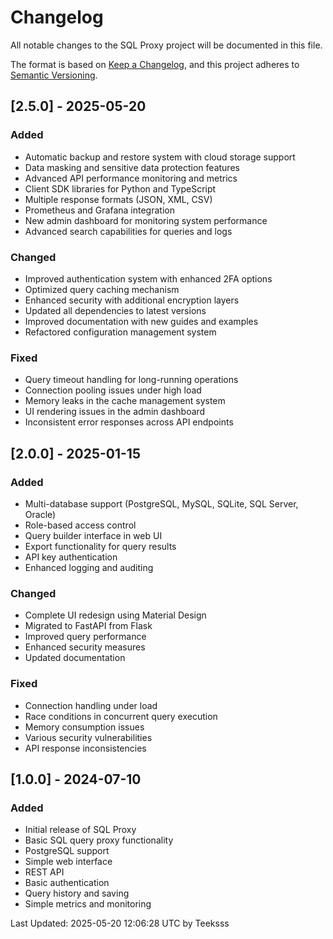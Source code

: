 # Changelog

All notable changes to the SQL Proxy project will be documented in this file.

The format is based on [Keep a Changelog](https://keepachangelog.com/en/1.0.0/),
and this project adheres to [Semantic Versioning](https://semver.org/spec/v2.0.0.html).

## [2.5.0] - 2025-05-20

### Added
- Automatic backup and restore system with cloud storage support
- Data masking and sensitive data protection features
- Advanced API performance monitoring and metrics
- Client SDK libraries for Python and TypeScript
- Multiple response formats (JSON, XML, CSV)
- Prometheus and Grafana integration
- New admin dashboard for monitoring system performance
- Advanced search capabilities for queries and logs

### Changed
- Improved authentication system with enhanced 2FA options
- Optimized query caching mechanism
- Enhanced security with additional encryption layers
- Updated all dependencies to latest versions
- Improved documentation with new guides and examples
- Refactored configuration management system

### Fixed
- Query timeout handling for long-running operations
- Connection pooling issues under high load
- Memory leaks in the cache management system
- UI rendering issues in the admin dashboard
- Inconsistent error responses across API endpoints

## [2.0.0] - 2025-01-15

### Added
- Multi-database support (PostgreSQL, MySQL, SQLite, SQL Server, Oracle)
- Role-based access control
- Query builder interface in web UI
- Export functionality for query results
- API key authentication
- Enhanced logging and auditing

### Changed
- Complete UI redesign using Material Design
- Migrated to FastAPI from Flask
- Improved query performance
- Enhanced security measures
- Updated documentation

### Fixed
- Connection handling under load
- Race conditions in concurrent query execution
- Memory consumption issues
- Various security vulnerabilities
- API response inconsistencies

## [1.0.0] - 2024-07-10

### Added
- Initial release of SQL Proxy
- Basic SQL query proxy functionality
- PostgreSQL support
- Simple web interface
- REST API
- Basic authentication
- Query history and saving
- Simple metrics and monitoring

Last Updated: 2025-05-20 12:06:28 UTC by Teeksss